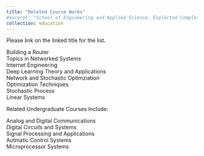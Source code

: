 ```yaml
---
title: "Releted Course Works"
#excerpt: "School of Engineering and Applied Science, Explected Completion in Summer, 2024" #"Short description of portfolio item number 1<br/><img src='/images/500x300.png'>"
collection: education
---
```


Please link on the linked title for the list.

Building a Router <br/>
Topics in Networked Systems  <br/>
Internet Engineering  <br/>
Deep Learning Theory and Applications  <br/>
Network and Stochastic Optimziation  <br/>
Optimization Techniques  <br/>
Stochastic Process  <br/>
Linear Systems  <br/>

Related Undergraduate Courses Include: 

Analog and Digital Communications  <br/> 
Digital Circuits and Systems  <br/>
Signal Processing and Applications   <br/>
Autmatic Control Systems  <br/>
Microprocessor Systems  <br/>

<!-- Related Courses Online:

Database Management
Data Structures and Algorithms  -->
